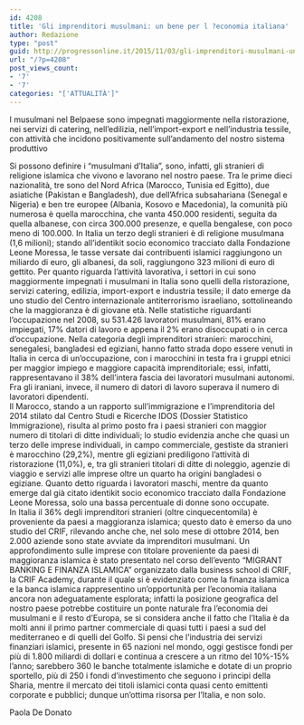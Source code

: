 ```yaml
---
id: 4208
title: 'Gli imprenditori musulmani: un bene per l ?economia italiana'
author: Redazione
type: "post"
guid: http://progressonline.it/2015/11/03/gli-imprenditori-musulmani-un-bene-per-leconomia-italiana/
url: "/?p=4208"
post_views_count:
- '7'
- '7'
categories: "['ATTUALITÀ']"
---
```


I musulmani nel Belpaese sono impegnati maggiormente nella ristorazione, nei servizi di catering, nell’edilizia, nell’import-export e nell’industria tessile, con attività che incidono positivamente sull’andamento del nostro sistema produttivo  
   
Si possono definire i “musulmani d’Italia”, sono, infatti, gli stranieri di religione islamica che vivono e lavorano nel nostro paese. Tra le prime dieci nazionalità, tre sono del Nord Africa (Marocco, Tunisia ed Egitto), due asiatiche (Pakistan e Bangladesh), due dell’Africa subsahariana (Senegal e Nigeria) e ben tre europee (Albania, Kosovo e Macedonia), la comunità più numerosa è quella marocchina, che vanta 450.000 residenti, seguita da quella albanese, con circa 300.000 presenze, e quella bengalese, con poco meno di 100.000. In Italia un terzo degli stranieri è di religione musulmana (1,6 milioni); stando all’identikit socio economico tracciato dalla Fondazione Leone Moressa, le tasse versate dai contribuenti islamici raggiungono un miliardo di euro, gli albanesi, da soli, raggiungono 323 milioni di euro di gettito. Per quanto riguarda l’attività lavorativa, i settori in cui sono maggiormente impegnati i musulmani in Italia sono quelli della ristorazione, servizi catering, edilizia, import-export e industria tessile; il dato emerge da uno studio del Centro internazionale antiterrorismo israeliano, sottolineando che la maggioranza è di giovane età. Nelle statistiche riguardanti l’occupazione nel 2008, su 531.426 lavoratori musulmani, 81% erano impiegati, 17% datori di lavoro e appena il 2% erano disoccupati o in cerca d’occupazione. Nella categoria degli imprenditori stranieri: marocchini, senegalesi, bangladesi ed egiziani, hanno fatto strada dopo essere venuti in Italia in cerca di un’occupazione, con i marocchini in testa fra i gruppi etnici per maggior impiego e maggiore capacità imprenditoriale; essi, infatti, rappresentavano il 38% dell’intera fascia dei lavoratori musulmani autonomi. Fra gli iraniani, invece, il numero di datori di lavoro superava il numero di lavoratori dipendenti.   
Il Marocco, stando a un rapporto sull’immigrazione e l’imprenditoria del 2014 stilato dal Centro Studi e Ricerche IDOS (Dossier Statistico Immigrazione), risulta al primo posto fra i paesi stranieri con maggior numero di titolari di ditte individuali; lo studio evidenzia anche che quasi un terzo delle imprese individuali, in campo commerciale, gestiste da stranieri è marocchino (29,2%), mentre gli egiziani prediligono l’attività di ristorazione (11,0%), e, tra gli stranieri titolari di ditte di noleggio, agenzie di viaggio e servizi alle imprese oltre un quarto ha origini bangladesi o egiziane. Quanto detto riguarda i lavoratori maschi, mentre da quanto emerge dal già citato identikit socio economico tracciato dalla Fondazione Leone Moressa, solo una bassa percentuale di donne sono occupate.   
In Italia il 36% degli imprenditori stranieri (oltre cinquecentomila) è proveniente da paesi a maggioranza islamica; questo dato è emerso da uno studio del CRIF, rilevando anche che, nel solo mese di ottobre 2014, ben 2.000 aziende sono state avviate da imprenditori musulmani. Un approfondimento sulle imprese con titolare proveniente da paesi di maggioranza islamica è stato presentato nel corso dell’evento “MIGRANT BANKING E FINANZA ISLAMICA” organizzato dalla business school di CRIF, la CRIF Academy, durante il quale si è evidenziato come la finanza islamica e la banca islamica rappresentino un’opportunità per l’economia italiana ancora non adeguatamente esplorata; infatti la posizione geografica del nostro paese potrebbe costituire un ponte naturale fra l’economia dei musulmani e il resto d’Europa, se si considera anche il fatto che l’Italia è da molti anni il primo partner commerciale di quasi tutti i paesi a sud del mediterraneo e di quelli del Golfo. Si pensi che l’industria dei servizi finanziari islamici, presente in 65 nazioni nel mondo, oggi gestisce fondi per più di 1.800 miliardi di dollari e continua a crescere a un ritmo del 10%-15% l’anno; sarebbero 360 le banche totalmente islamiche e dotate di un proprio sportello, più di 250 i fondi d’investimento che seguono i principi della Sharia, mentre il mercato dei titoli islamici conta quasi cento emittenti corporate e pubblici; dunque un’ottima risorsa per l’Italia, e non solo.

Paola De Donato